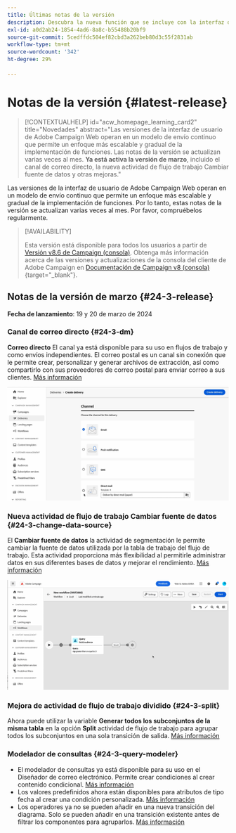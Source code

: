 ```yaml
---
title: Últimas notas de la versión
description: Descubra la nueva función que se incluye con la interfaz de usuario web de Campaign
exl-id: a0d2ab24-1854-4ad6-8a8c-b55488b20bf9
source-git-commit: 5cedffdc504ef82cbd3a262beb80d3c55f2831ab
workflow-type: tm+mt
source-wordcount: '342'
ht-degree: 29%

---
```


# Notas de la versión  {#latest-release}


>[!CONTEXTUALHELP]
>id="acw_homepage_learning_card2"
>title="Novedades"
>abstract="Las versiones de la interfaz de usuario de Adobe Campaign Web operan en un modelo de envío continuo que permite un enfoque más escalable y gradual de la implementación de funciones. Las notas de la versión se actualizan varias veces al mes. **Ya está activa la versión de marzo**, incluido el canal de correo directo, la nueva actividad de flujo de trabajo Cambiar fuente de datos y otras mejoras."


<!--Last update: **March 19, 2024**-->

Las versiones de la interfaz de usuario de Adobe Campaign Web operan en un modelo de envío continuo que permite un enfoque más escalable y gradual de la implementación de funciones. Por lo tanto, estas notas de la versión se actualizan varias veces al mes. Por favor, compruébelos regularmente.

>[!AVAILABILITY]
>
>Esta versión está disponible para todos los usuarios a partir de [Versión v8.6 de Campaign (consola)](https://experienceleague.adobe.com/docs/campaign/campaign-v8/releases/release-notes.html?lang=es). Obtenga más información acerca de las versiones y actualizaciones de la consola del cliente de Adobe Campaign en [Documentación de Campaign v8 (consola)](https://experienceleague.adobe.com/docs/campaign/campaign-v8/releases/upgrades.html?lang=es){target="_blank"}.

## Notas de la versión de marzo {#24-3-release}

**Fecha de lanzamiento**: 19 y 20 de marzo de 2024

### Canal de correo directo {#24-3-dm}

**Correo directo** El canal ya está disponible para su uso en flujos de trabajo y como envíos independientes. El correo postal es un canal sin conexión que le permite crear, personalizar y generar archivos de extracción, así como compartirlo con sus proveedores de correo postal para enviar correo a sus clientes. [Más información](../direct-mail/gs-direct-mail.md)

![](../assets/do-not-localize/direct-mail.gif)

### Nueva actividad de flujo de trabajo Cambiar fuente de datos {#24-3-change-data-source}

El **Cambiar fuente de datos** la actividad de segmentación le permite cambiar la fuente de datos utilizada por la tabla de trabajo del flujo de trabajo. Esta actividad proporciona más flexibilidad al permitirle administrar datos en sus diferentes bases de datos y mejorar el rendimiento. [Más información](../workflows/activities/change-data-source.md)

![](../assets/do-not-localize/change-data-source.gif)

### Mejora de actividad de flujo de trabajo dividido {#24-3-split}

Ahora puede utilizar la variable **Generar todos los subconjuntos de la misma tabla** en la opción **Split** actividad de flujo de trabajo para agrupar todos los subconjuntos en una sola transición de salida. [Más información](../workflows/activities/split.md)

### Modelador de consultas {#24-3-query-modeler}

* El modelador de consultas ya está disponible para su uso en el Diseñador de correo electrónico. Permite crear condiciones al crear contenido condicional. [Más información](../personalization/conditions.md)
* Los valores predefinidos ahora están disponibles para atributos de tipo fecha al crear una condición personalizada. [Más información](../query/build-query.md)
* Los operadores ya no se pueden añadir en una nueva transición del diagrama. Solo se pueden añadir en una transición existente antes de filtrar los componentes para agruparlos. [Más información](../query/build-query.md)
